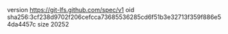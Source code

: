 version https://git-lfs.github.com/spec/v1
oid sha256:3cf238d9702f206cefcca73685536285cd6f51b3e32713f359f886e54da4457c
size 20252
